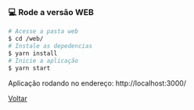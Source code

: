 ### 💻 Rode a versão WEB

```bash
# Acesse a pasta web
$ cd /web/
# Instale as depedencias
$ yarn install
# Inicie a aplicação
$ yarn start
```
Aplicação rodando no endereço: http://localhost:3000/ 

<a href="https://github.com/terentinv/proffy_nlw2_full_project">Voltar<a/>

